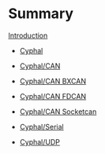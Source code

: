# Summary

[Introduction](introduction.md)

- [Cyphal](cyphal.md)

- [Cyphal/CAN](cyphal-can.md)

- [Cyphal/CAN BXCAN]()

- [Cyphal/CAN FDCAN]()

- [Cyphal/CAN Socketcan]()

- [Cyphal/Serial]()

- [Cyphal/UDP]()
